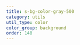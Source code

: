 ```yaml
---
title: s-bg-color-gray-500
category: utils
util_type: color
color_group: background
order: 140
---
```

<div class="s-bg-color-gray-500"></div>
